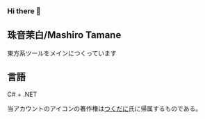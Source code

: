 ### Hi there 👋

## 珠音茉白/Mashiro Tamane
東方系ツールをメインにつくっています

## 言語
C# + .NET

当アカウントのアイコンの著作権は[つくだに](https://x.com/tukudani_2005)氏に帰属するものである。
